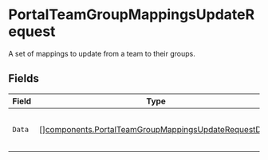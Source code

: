 # PortalTeamGroupMappingsUpdateRequest

A set of mappings to update from a team to their groups.


## Fields

| Field                                                                                                                        | Type                                                                                                                         | Required                                                                                                                     | Description                                                                                                                  |
| ---------------------------------------------------------------------------------------------------------------------------- | ---------------------------------------------------------------------------------------------------------------------------- | ---------------------------------------------------------------------------------------------------------------------------- | ---------------------------------------------------------------------------------------------------------------------------- |
| `Data`                                                                                                                       | [][components.PortalTeamGroupMappingsUpdateRequestData](../../models/components/portalteamgroupmappingsupdaterequestdata.md) | :heavy_minus_sign:                                                                                                           | The IdP groups to map to the given team.                                                                                     |